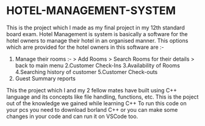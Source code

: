 # HOTEL-MANAGEMENT-SYSTEM
This is the project which I made as my final project in my 12th standard board exam. Hotel Management is system is basically a software for the hotel owners to manage their hotel in an organised manner.
This options which arre provided for the hotel owners in this software are :- 
1. Manage their rooms :- > Add Rooms
                         > Search Rooms for their details
                         > back to main menu 
2.Customer Check-Ins
3.Availability of Rooms
4.Searching history of customer 
5.Customer Check-outs
6. Guest Summary reports

This the project which I and my 2 fellow mates have built using C++ language and its concepts like file handling, functions, etc.
This is the poject out of the knowledge we gained while learning C++ 
To run this code on your pcs you need to download borland C++ or you can make some changes in your code and can run it on VSCode too.
